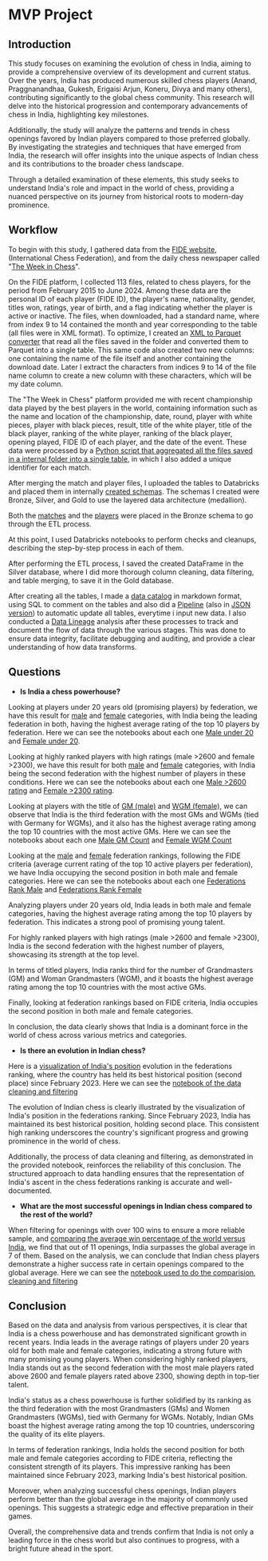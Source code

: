 # **MVP Project**
## 
## Introduction
This study focuses on examining the evolution of chess in India, aiming to provide a comprehensive overview of its development and current status. Over the years, India has produced numerous skilled chess players (Anand, Praggnanandhaa, Gukesh, Erigaisi Arjun, Koneru, Divya and many others), contributing significantly to the global chess community. This research will delve into the historical progression and contemporary advancements of chess in India, highlighting key milestones.

Additionally, the study will analyze the patterns and trends in chess openings favored by Indian players compared to those preferred globally. By investigating the strategies and techniques that have emerged from India, the research will offer insights into the unique aspects of Indian chess and its contributions to the broader chess landscape.

Through a detailed examination of these elements, this study seeks to understand India's role and impact in the world of chess, providing a nuanced perspective on its journey from historical roots to modern-day prominence.

## Workflow
To begin with this study, I gathered data from the [FIDE website](https://www.fide.com/), (International Chess Federation), and from the daily chess newspaper called "[The Week in Chess](https://theweekinchess.com/twic)".

On the FIDE platform, I collected 113 files, related to chess players, for the period from February 2015 to June 2024. Among these data are the personal ID of each player (FIDE ID), the player's name, nationality, gender, titles won, ratings, year of birth, and a flag indicating whether the player is active or inactive. The files, when downloaded, had a standard name, where from index 9 to 14 contained the month and year corresponding to the table (all files were in XML format). To optimize, I created an [XML to Parquet converter](https://github.com/jpedrocf/ProjetoMVPBancodeDados/blob/main/Databricks/Utilit%C3%A1rio/XML%20to%20parquet.gzip.py) that read all the files saved in the folder and converted them to Parquet into a single table. This same code also created two new columns: one containing the name of the file itself and another containing the download date. Later I extract the characters from indices 9 to 14 of the file name column to create a new column with these characters, which will be my date column.

The "The Week in Chess" platform provided me with recent championship data played by the best players in the world, containing information such as the name and location of the championship, date, round, player with white pieces, player with black pieces, result, title of the white player, title of the black player, ranking of the white player, ranking of the black player, opening played, FIDE ID of each player, and the date of the event. 
These data were processed by a [Python script that aggregated all the files saved in a internal folder into a single table](https://github.com/jpedrocf/ProjetoMVPBancodeDados/blob/main/Databricks/Utilit%C3%A1rio/Games%20Aggregator.py), in which I also added a unique identifier for each match.

After merging the match and player files, I uploaded the tables to Databricks and placed them in internally [created schemas](https://github.com/jpedrocf/ProjetoMVPBancodeDados/blob/main/Databricks/Utilit%C3%A1rio/create%20schema.py). The schemas I created were Bronze, Silver, and Gold to use the layered data architecture (medallion).

Both the [matches](https://github.com/jpedrocf/ProjetoMVPBancodeDados/blob/main/Presentation/1.Bronze%20to%20Silver/TWIC%20-%20Games/bronze%20to%20silver%20-%20games%20root.ipynb) and the [players](https://github.com/jpedrocf/ProjetoMVPBancodeDados/blob/main/Presentation/1.Bronze%20to%20Silver/FIDE%20-%20Players/bronze%20to%20silver%20-%20players%20root.ipynb) were placed in the Bronze schema to go through the ETL process.

At this point, I used Databricks notebooks to perform checks and cleanups, describing the step-by-step process in each of them.

After performing the ETL process, I saved the created DataFrame in the Silver database, where I did more thorough column cleaning, data filtering, and table merging, to save it in the Gold database.

After creating all the tables, I made a [data catalog](https://github.com/jpedrocf/ProjetoMVPBancodeDados/blob/main/Databricks/Utilit%C3%A1rio/Data%20Catalog.md) in markdown format, using SQL to comment on the tables and also did a [Pipeline](https://imgur.com/BocNZzN) (also in [JSON version](https://github.com/jpedrocf/ProjetoMVPBancodeDados/blob/main/Databricks/Utilit%C3%A1rio/Pipeline%20-%20JSON.json)) to automatic update all tables, everytime i input new data. I also conducted a [Data Lineage](https://github.com/jpedrocf/ProjetoMVPBancodeDados/blob/main/Databricks/Utilit%C3%A1rio/Data%20Lineage.md) analysis after these processes to track and document the flow of data through the various stages. This was done to ensure data integrity, facilitate debugging and auditing, and provide a clear understanding of how data transforms. 


## Questions

- **Is India a chess powerhouse?**

Looking at players under 20 years old (promising players) by federation, we have this result for [male](https://imgur.com/kUMp0ee) and [female](https://imgur.com/1qmfPU6) categories, with India being the leading federation in both, having the highest average rating of the top 10 players by federation. Here we can see the notebooks about each one [Male under 20](https://github.com/jpedrocf/ProjetoMVPBancodeDados/blob/main/Presentation/2.%20Silver%20to%20Gold/FIDE%20-%20Players/Male/silver%20to%20gold%20-%20_20%20avg.%20rating.ipynb) and [Female under 20](https://github.com/jpedrocf/ProjetoMVPBancodeDados/blob/main/Presentation/2.%20Silver%20to%20Gold/FIDE%20-%20Players/Female/silver%20to%20gold%20-%3C20%20avg.%20rating.ipynb).

Looking at highly ranked players with high ratings (male >2600 and female >2300), we have this result for both [male](https://imgur.com/W9u4KnM) and [female](https://imgur.com/QoR6wLJ) categories, with India being the second federation with the highest number of players in these conditions. Here we can see the notebooks about each one [Male >2600 rating](https://github.com/jpedrocf/ProjetoMVPBancodeDados/blob/main/Presentation/2.%20Silver%20to%20Gold/FIDE%20-%20Players/Male/silver%20to%20gold%20-%20_2600%20rating%20count.ipynb) and [Female >2300 rating](https://github.com/jpedrocf/ProjetoMVPBancodeDados/blob/main/Presentation/2.%20Silver%20to%20Gold/FIDE%20-%20Players/Female/silver%20to%20gold%20-%20_2300%20rating%20count.ipynb).

Looking at players with the title of [GM (male)](https://imgur.com/kKqGbYa) and [WGM (female)](https://imgur.com/ucmhk6k), we can observe that India is the third federation with the most GMs and WGMs (tied with Germany for WGMs), and it also has the highest average rating among the top 10 countries with the most active GMs. Here we can see the notebooks about each one [Male GM Count](https://github.com/jpedrocf/ProjetoMVPBancodeDados/blob/main/Presentation/2.%20Silver%20to%20Gold/FIDE%20-%20Players/Male/silver%20to%20gold%20-%20count%20GM%20avg.%20rating.ipynb) and [Female WGM Count](https://github.com/jpedrocf/ProjetoMVPBancodeDados/blob/main/Presentation/2.%20Silver%20to%20Gold/FIDE%20-%20Players/Female/silver%20to%20gold%20-%20WGM%20count%20avg.%20rating.ipynb)

Looking at the [male](https://imgur.com/oLalrHg) and [female](https://imgur.com/TdzqdlN) federation rankings, following the FIDE criteria (average current rating of the top 10 active players per federation), we have India occupying the second position in both male and female categories. Here we can see the notebooks about each one [Federations Rank Male](https://github.com/jpedrocf/ProjetoMVPBancodeDados/blob/main/Presentation/2.%20Silver%20to%20Gold/FIDE%20-%20Players/Male/silver%20to%20gold%20-%20fed%20avg.%20rating.ipynb) and [Federations Rank Female](https://github.com/jpedrocf/ProjetoMVPBancodeDados/blob/main/Presentation/2.%20Silver%20to%20Gold/FIDE%20-%20Players/Female/silver%20to%20gold%20-%20fed%20avg.%20rating.ipynb)

Analyzing players under 20 years old, India leads in both male and female categories, having the highest average rating among the top 10 players by federation. This indicates a strong pool of promising young talent.

For highly ranked players with high ratings (male >2600 and female >2300), India is the second federation with the highest number of players, showcasing its strength at the top level.

In terms of titled players, India ranks third for the number of Grandmasters (GM) and Woman Grandmasters (WGM), and it boasts the highest average rating among the top 10 countries with the most active GMs.

Finally, looking at federation rankings based on FIDE criteria, India occupies the second position in both male and female categories.

In conclusion, the data clearly shows that India is a dominant force in the world of chess across various metrics and categories.

- **Is there an evolution in Indian chess?**

Here is a [visualization of India's position](https://imgur.com/G1nl3Ts) evolution in the federations ranking, where the country has held its best historical position (second place) since February 2023. Here we can see the [notebook of the data cleaning and filtering](https://github.com/jpedrocf/ProjetoMVPBancodeDados/blob/main/Presentation/2.%20Silver%20to%20Gold/FIDE%20-%20Players/Mix/silver%20to%20gold%20-%20fed%20ranking%20evolution%20by%20time.ipynb)

The evolution of Indian chess is clearly illustrated by the visualization of India's position in the federations ranking. Since February 2023, India has maintained its best historical position, holding second place. This consistent high ranking underscores the country's significant progress and growing prominence in the world of chess.

Additionally, the process of data cleaning and filtering, as demonstrated in the provided notebook, reinforces the reliability of this conclusion. The structured approach to data handling ensures that the representation of India's ascent in the chess federations ranking is accurate and well-documented.

- **What are the most successful openings in Indian chess compared to the rest of the world?**

When filtering for openings with over 100 wins to ensure a more reliable sample, and [comparing the average win percentage of the world versus India](https://imgur.com/xweIQlL), we find that out of 11 openings, India surpasses the global average in 7 of them. Based on the analysis, we can conclude that Indian chess players demonstrate a higher success rate in certain openings compared to the global average. Here we can see the [notebook used to do the comparision, cleaning and filtering](https://github.com/jpedrocf/ProjetoMVPBancodeDados/blob/main/Presentation/2.%20Silver%20to%20Gold/TWIC%20-%20Games/silver%20to%20gold%20-%20matchs%20common%20openings.ipynb)

## Conclusion

Based on the data and analysis from various perspectives, it is clear that India is a chess powerhouse and has demonstrated significant growth in recent years. India leads in the average ratings of players under 20 years old for both male and female categories, indicating a strong future with many promising young players. When considering highly ranked players, India stands out as the second federation with the most male players rated above 2600 and female players rated above 2300, showing depth in top-tier talent.

India's status as a chess powerhouse is further solidified by its ranking as the third federation with the most Grandmasters (GMs) and Women Grandmasters (WGMs), tied with Germany for WGMs. Notably, Indian GMs boast the highest average rating among the top 10 countries, underscoring the quality of its elite players.

In terms of federation rankings, India holds the second position for both male and female categories according to FIDE criteria, reflecting the consistent strength of its players. This impressive ranking has been maintained since February 2023, marking India's best historical position.

Moreover, when analyzing successful chess openings, Indian players perform better than the global average in the majority of commonly used openings. This suggests a strategic edge and effective preparation in their games.

Overall, the comprehensive data and trends confirm that India is not only a leading force in the chess world but also continues to progress, with a bright future ahead in the sport.
